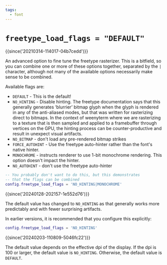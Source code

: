 ```yaml
---
tags:
  - font
---
```

# `freetype_load_flags = "DEFAULT"`

{{since('20210314-114017-04b7cedd')}}

An advanced option to fine tune the freetype rasterizer.  This is a bitfield,
so you can combine one or more of these options together, separated by the `|`
character, although not many of the available options necessarily make sense to
be combined.

Available flags are:

* `DEFAULT` - This is the default!
* `NO_HINTING` - Disable hinting. The freetype documentation says that this
  generally generates ‘blurrier’ bitmap glyph when the glyph is rendered in any of the
  anti-aliased modes, but that was written for rasterizing direct to bitmaps.
  In the context of weenyterm where we are rasterizing to a texture that is then
  sampled and applied to a framebuffer through vertices on the GPU, the hinting
  process can be counter-productive and result in unexpect visual artifacts.
* `NO_BITMAP` - don't load any pre-rendered bitmap strikes
* `FORCE_AUTOHINT` - Use the freetype auto-hinter rather than the font's
  native hinter.
* `MONOCHROME` - instructs renderer to use 1-bit monochrome rendering.
  This option doesn't impact the hinter.
* `NO_AUTOHINT` - don't use the freetype auto-hinter

```lua
-- You probably don't want to do this, but this demonstrates
-- that the flags can be combined
config.freetype_load_flags = 'NO_HINTING|MONOCHROME'
```

{{since('20240128-202157-1e552d76')}}

The default value has changed to `NO_HINTING` as that generally works
more predictably and with fewer surprising artifacts.

In earlier versions, it is recommended that you configure this
explicitly:

```lua
config.freetype_load_flags = 'NO_HINTING'
```

{{since('20240203-110809-5046fc22')}}

The default value depends on the effective dpi of the display.
If the dpi is 100 or larger, the default value is `NO_HINTING`.
Otherwise, the default value is `DEFAULT`.

